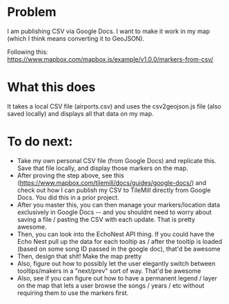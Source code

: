 # Problem

I am publishing CSV via Google Docs. I want to make it work in my map (which I think means converting it to GeoJSON).

Following this: https://www.mapbox.com/mapbox.js/example/v1.0.0/markers-from-csv/

# What this does

It takes a local CSV file (airports.csv) and uses the csv2geojson.js file (also saved locally) and displays all that data on my map.

# To do next:

- Take my own personal CSV file (from Google Docs) and replicate this. Save that file locally, and display those markers on the map.
- After proving the step above, see this (https://www.mapbox.com/tilemill/docs/guides/google-docs/) and check out how I can publish my CSV to TileMill directly from Google Docs. You did this in a prior project.
- After you master this, you can then manage your markers/location data exclusively in Google Docs -- and you shouldnt need to worry about saving a file / pasting the CSV with each update. That is pretty awesome.
- Then, you can look into the EchoNest API thing. If you could have the Echo Nest pull up the data for each tooltip as / after the tooltip is loaded (based on some song ID passed in the google doc), that'd be awesome
- Then, design that shit! Make the map pretty
- Also, figure out how to possibly let the user elegantly switch between tooltips/makers in a "next/prev" sort of way. That'd be awesome
- Also, see if you can figure out how to have a permanent legend / layer on the map that lets a user browse the songs / years / etc without requiring them to use the markers first.